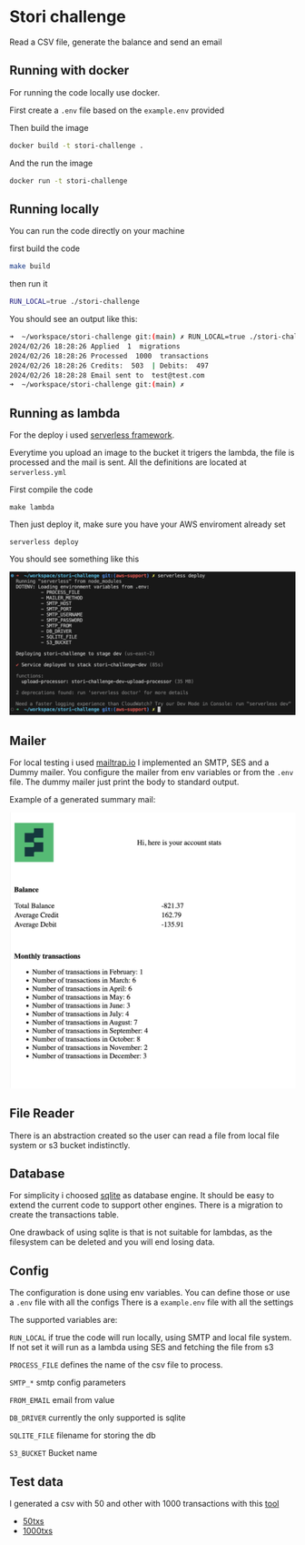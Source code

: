 # Stori challenge 

Read a CSV file, generate the balance and send an email 

## Running with docker

For running the code locally use docker. 

First create a `.env` file based on the `example.env` provided 

Then build the image 

```bash 
docker build -t stori-challenge .
```

And the run the image 

```bash 
docker run -t stori-challenge
```

## Running locally

You can run the code directly on your machine 

first build the code 

```bash 
make build
```

then run it

```bash
RUN_LOCAL=true ./stori-challenge
```

You should see an output like this:

```bash
➜  ~/workspace/stori-challenge git:(main) ✗ RUN_LOCAL=true ./stori-challenge
2024/02/26 18:28:26 Applied  1  migrations
2024/02/26 18:28:26 Processed  1000  transactions
2024/02/26 18:28:26 Credits:  503  | Debits:  497
2024/02/26 18:28:28 Email sent to  test@test.com
➜  ~/workspace/stori-challenge git:(main) ✗ 
```


## Running as lambda 

For the deploy i used [serverless framework](https://www.serverless.com/).

Everytime you upload an image to the bucket it trigers the lambda, the file 
is processed and the mail is sent.
All the definitions are located at `serverless.yml`


First compile the code 
```
make lambda
```

Then just deploy it, make sure you have your AWS enviroment already set

```
serverless deploy 
```

You should see something like this

![GitHub Image](/data/serverless-deploy.png)


## Mailer 

For local testing i used [mailtrap.io](https://mailtrap.io/) 
I implemented an SMTP, SES and a Dummy mailer.
You configure the mailer from env variables or from the `.env` file. 
The dummy mailer just print the body to standard output. 

Example of a generated summary mail: 

![example](/data/mailtrap-balance.png)

## File Reader 

There is an abstraction created so the user can read a file from local file system
or s3 bucket indistinctly.

## Database 

For simplicity i choosed [sqlite](https://www.sqlite.org/) as database engine.
It should be easy to extend the current code to support other engines. 
There is a migration to create the transactions table.

One drawback of using sqlite is that is not suitable for lambdas, as the filesystem 
can be deleted and you will end losing data. 

## Config 

The configuration is done using env variables. 
You can define those or use a `.env` file with all the configs
There is a `example.env` file with all the settings

The supported variables are: 

`RUN_LOCAL`  if true the code will run locally, using SMTP and local file system.
If not set it will run as a lambda using SES and fetching the file from s3 

`PROCESS_FILE` defines the name of the csv file to process. 

`SMTP_*` smtp config parameters

`FROM_EMAIL` email from value

`DB_DRIVER` currently the only supported is sqlite

`SQLITE_FILE` filename for storing the db

`S3_BUCKET`  Bucket name


## Test data

I generated a csv with 50 and other with 1000 transactions with this [tool](https://www.mockaroo.com/)
- [50txs](data/50txns.csv)
- [1000txs](data/1000txns.csv)





